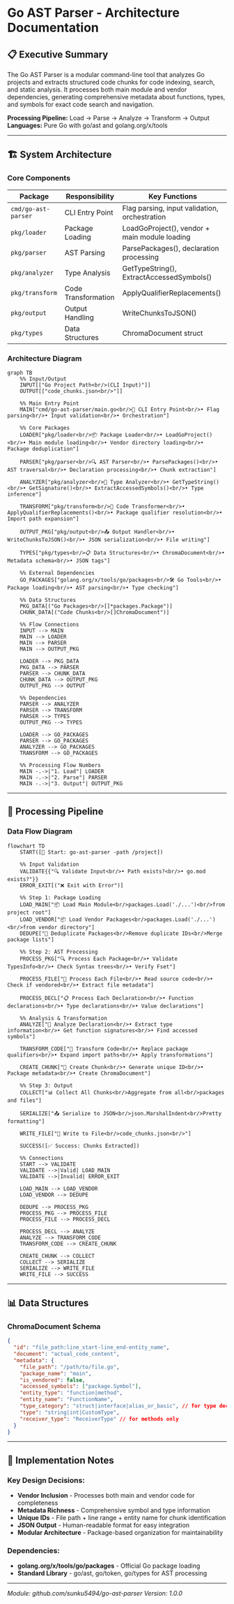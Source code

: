 # Go AST Parser - Architecture Documentation

## 📋 Executive Summary

The Go AST Parser is a modular command-line tool that analyzes Go projects and extracts structured code chunks for code indexing, search, and static analysis. It processes both main module and vendor dependencies, generating comprehensive metadata about functions, types, and symbols for exact code search and navigation.


**Processing Pipeline:** Load → Parse → Analyze → Transform → Output
**Languages:** Pure Go with go/ast and golang.org/x/tools

---

## 🏗️ System Architecture

### Core Components

| Package | Responsibility | Key Functions |
|---------|---------------|---------------|
| `cmd/go-ast-parser` | CLI Entry Point | Flag parsing, input validation, orchestration |
| `pkg/loader` | Package Loading | LoadGoProject(), vendor + main module loading |
| `pkg/parser` | AST Parsing | ParsePackages(), declaration processing |
| `pkg/analyzer` | Type Analysis | GetTypeString(), ExtractAccessedSymbols() |
| `pkg/transform` | Code Transformation | ApplyQualifierReplacements() |
| `pkg/output` | Output Handling | WriteChunksToJSON() |
| `pkg/types` | Data Structures | ChromaDocument struct |

### Architecture Diagram

```mermaid
graph TB
    %% Input/Output
    INPUT[["Go Project Path<br/>(CLI Input)"]]
    OUTPUT[["code_chunks.json<br/>"]]
    
    %% Main Entry Point
    MAIN["cmd/go-ast-parser/main.go<br/>🚀 CLI Entry Point<br/>• Flag parsing<br/>• Input validation<br/>• Orchestration"]
    
    %% Core Packages
    LOADER["pkg/loader<br/>📦 Package Loader<br/>• LoadGoProject()<br/>• Main module loading<br/>• Vendor directory loading<br/>• Package deduplication"]
    
    PARSER["pkg/parser<br/>🔍 AST Parser<br/>• ParsePackages()<br/>• AST traversal<br/>• Declaration processing<br/>• Chunk extraction"]
    
    ANALYZER["pkg/analyzer<br/>🧠 Type Analyzer<br/>• GetTypeString()<br/>• GetSignature()<br/>• ExtractAccessedSymbols()<br/>• Type inference"]
    
    TRANSFORM["pkg/transform<br/>🔄 Code Transformer<br/>• ApplyQualifierReplacements()<br/>• Package qualifier resolution<br/>• Import path expansion"]
    
    OUTPUT_PKG["pkg/output<br/>📤 Output Handler<br/>• WriteChunksToJSON()<br/>• JSON serialization<br/>• File writing"]
    
    TYPES["pkg/types<br/>📋 Data Structures<br/>• ChromaDocument<br/>• Metadata schema<br/>• JSON tags"]
    
    %% External Dependencies  
    GO_PACKAGES["golang.org/x/tools/go/packages<br/>🛠️ Go Tools<br/>• Package loading<br/>• AST parsing<br/>• Type checking"]
    
    %% Data Structures
    PKG_DATA[("Go Packages<br/>[]*packages.Package")]
    CHUNK_DATA[("Code Chunks<br/>[]ChromaDocument")]
    
    %% Flow Connections
    INPUT --> MAIN
    MAIN --> LOADER
    MAIN --> PARSER  
    MAIN --> OUTPUT_PKG
    
    LOADER --> PKG_DATA
    PKG_DATA --> PARSER
    PARSER --> CHUNK_DATA
    CHUNK_DATA --> OUTPUT_PKG
    OUTPUT_PKG --> OUTPUT
    
    %% Dependencies
    PARSER --> ANALYZER
    PARSER --> TRANSFORM
    PARSER --> TYPES
    OUTPUT_PKG --> TYPES
    
    LOADER --> GO_PACKAGES
    PARSER --> GO_PACKAGES
    ANALYZER --> GO_PACKAGES
    TRANSFORM --> GO_PACKAGES
    
    %% Processing Flow Numbers
    MAIN -.->|"1. Load"| LOADER
    MAIN -.->|"2. Parse"| PARSER  
    MAIN -.->|"3. Output"| OUTPUT_PKG
```

---

## 🔄 Processing Pipeline

### Data Flow Diagram

```mermaid
flowchart TD
    START([🚀 Start: go-ast-parser -path /project])
    
    %% Input Validation
    VALIDATE{{"🔍 Validate Input<br/>• Path exists?<br/>• go.mod exists?"}}
    ERROR_EXIT[("❌ Exit with Error")]
    
    %% Step 1: Package Loading
    LOAD_MAIN["📦 Load Main Module<br/>packages.Load('./...')<br/>from project root"]
    LOAD_VENDOR["📦 Load Vendor Packages<br/>packages.Load('./...')<br/>from vendor directory"]
    DEDUPE["🔄 Deduplicate Packages<br/>Remove duplicate IDs<br/>Merge package lists"]
    
    %% Step 2: AST Processing  
    PROCESS_PKG["🔍 Process Each Package<br/>• Validate TypesInfo<br/>• Check Syntax trees<br/>• Verify Fset"]
    
    PROCESS_FILE["📄 Process Each File<br/>• Read source code<br/>• Check if vendored<br/>• Extract file metadata"]
    
    PROCESS_DECL["📋 Process Each Declaration<br/>• Function declarations<br/>• Type declarations<br/>• Value declarations"]
    
    %% Analysis & Transformation
    ANALYZE["🧠 Analyze Declaration<br/>• Extract type information<br/>• Get function signatures<br/>• Find accessed symbols"]
    
    TRANSFORM_CODE["🔄 Transform Code<br/>• Replace package qualifiers<br/>• Expand import paths<br/>• Apply transformations"]
    
    CREATE_CHUNK["📝 Create Chunk<br/>• Generate unique ID<br/>• Package metadata<br/>• Create ChromaDocument"]
    
    %% Step 3: Output
    COLLECT["📊 Collect All Chunks<br/>Aggregate from all<br/>packages and files"]
    
    SERIALIZE["📤 Serialize to JSON<br/>json.MarshalIndent<br/>Pretty formatting"]
    
    WRITE_FILE["💾 Write to File<br/>code_chunks.json<br/>"]
    
    SUCCESS([✅ Success: Chunks Extracted])
    
    %% Connections
    START --> VALIDATE
    VALIDATE -->|Valid| LOAD_MAIN
    VALIDATE -->|Invalid| ERROR_EXIT
    
    LOAD_MAIN --> LOAD_VENDOR
    LOAD_VENDOR --> DEDUPE
    
    DEDUPE --> PROCESS_PKG
    PROCESS_PKG --> PROCESS_FILE
    PROCESS_FILE --> PROCESS_DECL
    
    PROCESS_DECL --> ANALYZE
    ANALYZE --> TRANSFORM_CODE
    TRANSFORM_CODE --> CREATE_CHUNK
    
    CREATE_CHUNK --> COLLECT
    COLLECT --> SERIALIZE
    SERIALIZE --> WRITE_FILE
    WRITE_FILE --> SUCCESS
```

---

## 📊 Data Structures

### ChromaDocument Schema
```json
{
  "id": "file_path:line_start-line_end-entity_name",
  "document": "actual_code_content",
  "metadata": {
    "file_path": "/path/to/file.go",
    "package_name": "main",
    "is_vendored": false,
    "accessed_symbols": ["package.Symbol"],
    "entity_type": "function|method",
    "entity_name": "FunctionName",
    "type_category": "struct|interface|alias_or_basic", // for type declarations
    "type": "string|int|CustomType",
    "receiver_type": "ReceiverType" // for methods only
  }
}
```

---

## 📝 Implementation Notes

### Key Design Decisions:
- **Vendor Inclusion** - Processes both main and vendor code for completeness
- **Metadata Richness** - Comprehensive symbol and type information
- **Unique IDs** - File path + line range + entity name for chunk identification
- **JSON Output** - Human-readable format for easy integration
- **Modular Architecture** - Package-based organization for maintainability

### Dependencies:
- **golang.org/x/tools/go/packages** - Official Go package loading
- **Standard Library** - go/ast, go/token, go/types for AST processing

---

*Module: github.com/sunku5494/go-ast-parser*
*Version: 1.0.0* 
